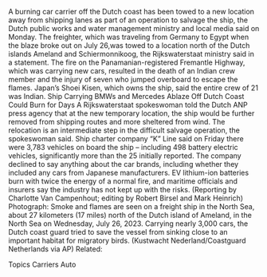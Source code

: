 A burning car carrier off the Dutch coast has been towed to a new location away from shipping lanes as part of an operation to salvage the ship, the Dutch public works and water management ministry and local media said on Monday.
The freighter, which was traveling from Germany to Egypt when the blaze broke out on July 26,was towed to a location north of the Dutch islands Ameland and Schiermonnikoog, the Rijkswaterstaat ministry said in a statement.
The fire on the Panamanian-registered Fremantle Highway, which was carrying new cars, resulted in the death of an Indian crew member and the injury of seven who jumped overboard to escape the flames. Japan’s Shoei Kisen, which owns the ship, said the entire crew of 21 was Indian.
Ship Carrying BMWs and Mercedes Ablaze Off Dutch Coast Could Burn for Days
A Rijkswaterstaat spokeswoman told the Dutch ANP press agency that at the new temporary location, the ship would be further removed from shipping routes and more sheltered from wind.
The relocation is an intermediate step in the difficult salvage operation, the spokeswoman said.
Ship charter company “K” Line said on Friday there were 3,783 vehicles on board the ship – including 498 battery electric vehicles, significantly more than the 25 initially reported.
The company declined to say anything about the car brands, including whether they included any cars from Japanese manufacturers.
EV lithium-ion batteries burn with twice the energy of a normal fire, and maritime officials and insurers say the industry has not kept up with the risks.
(Reporting by Charlotte Van Campenhout; editing by Robert Birsel and Mark Heinrich)
Photograph: Smoke and flames are seen on a freight ship in the North Sea, about 27 kilometers (17 miles) north of the Dutch island of Ameland, in the North Sea on Wednesday, July 26, 2023. Carrying nearly 3,000 cars, the Dutch coast guard tried to save the vessel from sinking close to an important habitat for migratory birds. (Kustwacht Nederland/Coastguard Netherlands via AP)
Related:

Topics
Carriers
Auto
